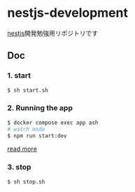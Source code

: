 # nestjs-development

[nestjs](https://nestjs.com/)開発勉強用リポジトリです
## Doc

### 1. start

```bash
$ sh start.sh
```
### 2. Running the app


```bash
$ docker compose exec app ash
# watch mode
$ npm run start:dev
```

[read more](https://github.com/hoshima-ut/nestjs-development/app)

### 3. stop

```bash
$ sh stop.sh
```